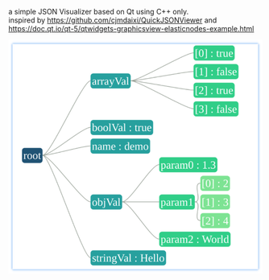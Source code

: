 a simple JSON Visualizer based on Qt using C++ only.   
inspired by https://github.com/cjmdaixi/QuickJSONViewer and https://doc.qt.io/qt-5/qtwidgets-graphicsview-elasticnodes-example.html  
<div align=center><img src="./example.png">
